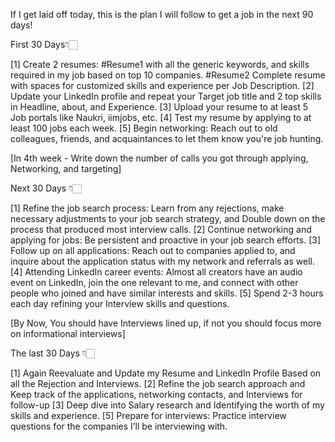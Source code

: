 If I get laid off today, this is the plan I will follow to get a job in the next 90 days!

First 30 Days👇🏻

[1] Create 2 resumes: 
#Resume1 with all the generic keywords, and skills required in my job based on top 10 companies.
#Resume2 Complete resume with spaces for customized skills and experience per Job Description.
[2] Update your LinkedIn profile and repeat your Target job title and 2 top skills in Headline, about, and Experience. 
[3] Upload your resume to at least 5 Job portals like Naukri, iimjobs, etc. 
[4] Test my resume by applying to at least 100 jobs each week. 
[5] Begin networking: Reach out to old colleagues, friends, and acquaintances to let them know you're job hunting.

[In 4th week - Write down the number of calls you got through applying, Networking, and targeting]


Next 30 Days 👇🏻

[1] Refine the job search process: Learn from any rejections, make necessary adjustments to your job search strategy, and Double down on the process that produced most interview calls.
[2] Continue networking and applying for jobs: Be persistent and proactive in your job search efforts.
[3] Follow up on all applications: Reach out to companies applied to, and inquire about the application status with my network and referrals as well.
[4] Attending LinkedIn career events: Almost all creators have an audio event on LinkedIn, join the one relevant to me, and connect with other people who joined and have similar interests and skills. 
[5] Spend 2-3 hours each day refining your Interview skills and questions.

[By Now, You should have Interviews lined up, if not you should focus more on informational interviews]


The last 30 Days 👇🏻

[1] Again Reevaluate and Update my Resume and LinkedIn Profile Based on all the Rejection and Interviews.
[2] Refine the job search approach and Keep track of the applications, networking contacts, and Interviews for follow-up
[3] Deep dive into Salary research and Identifying the worth of my skills and experience. 
[5] Prepare for interviews: Practice interview questions for the companies I’ll be interviewing with.
